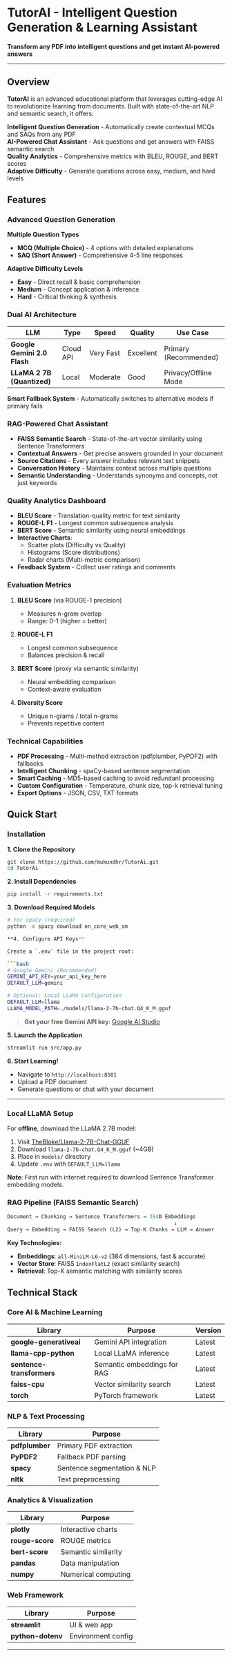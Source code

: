 # TutorAI - Intelligent Question Generation & Learning Assistant

**Transform any PDF into intelligent questions and get instant AI-powered answers**

---

## Overview

**TutorAI** is an advanced educational platform that leverages cutting-edge AI to revolutionize learning from documents. Built with state-of-the-art NLP and semantic search, it offers:

**Intelligent Question Generation** - Automatically create contextual MCQs and SAQs from any PDF  
**AI-Powered Chat Assistant** - Ask questions and get answers with FAISS semantic search  
**Quality Analytics** - Comprehensive metrics with BLEU, ROUGE, and BERT scores  
**Adaptive Difficulty** - Generate questions across easy, medium, and hard levels

## Features

### **Advanced Question Generation**

**Multiple Question Types**
- **MCQ (Multiple Choice)** - 4 options with detailed explanations
- **SAQ (Short Answer)** - Comprehensive 4-5 line responses

**Adaptive Difficulty Levels**
- **Easy** - Direct recall & basic comprehension
- **Medium** - Concept application & inference
- **Hard** - Critical thinking & synthesis

### **Dual AI Architecture**

| LLM | Type | Speed | Quality | Use Case |
|-----|------|-------|---------|----------|
| **Google Gemini 2.0 Flash** | Cloud API | Very Fast | Excellent | Primary (Recommended) |
| **LLaMA 2 7B (Quantized)** | Local | Moderate | Good | Privacy/Offline Mode |

**Smart Fallback System** - Automatically switches to alternative models if primary fails

### **RAG-Powered Chat Assistant** 

- **FAISS Semantic Search** - State-of-the-art vector similarity using Sentence Transformers
- **Contextual Answers** - Get precise answers grounded in your document
- **Source Citations** - Every answer includes relevant text snippets
- **Conversation History** - Maintains context across multiple questions
- **Semantic Understanding** - Understands synonyms and concepts, not just keywords

### **Quality Analytics Dashboard**

- **BLEU Score** - Translation-quality metric for text similarity
- **ROUGE-L F1** - Longest common subsequence analysis
- **BERT Score** - Semantic similarity using neural embeddings
- **Interactive Charts**:
  - Scatter plots (Difficulty vs Quality)
  - Histograms (Score distributions)
  - Radar charts (Multi-metric comparison)
- **Feedback System** - Collect user ratings and comments

### Evaluation Metrics

1. **BLEU Score** (via ROUGE-1 precision)
   - Measures n-gram overlap
   - Range: 0-1 (higher = better)

2. **ROUGE-L F1**
   - Longest common subsequence
   - Balances precision & recall

3. **BERT Score** (proxy via semantic similarity)
   - Neural embedding comparison
   - Context-aware evaluation

4. **Diversity Score**
   - Unique n-grams / total n-grams
   - Prevents repetitive content

### **Technical Capabilities**

- **PDF Processing** - Multi-method extraction (pdfplumber, PyPDF2) with fallbacks
- **Intelligent Chunking** - spaCy-based sentence segmentation
- **Smart Caching** - MD5-based caching to avoid redundant processing
- **Custom Configuration** - Temperature, chunk size, top-k retrieval tuning
- **Export Options** - JSON, CSV, TXT formats

## Quick Start

### Installation

**1. Clone the Repository**
```bash
git clone https://github.com/mukundhr/TutorAi.git
cd TutorAi
```

**2. Install Dependencies**
```bash
pip install -r requirements.txt
```

**3. Download Required Models**

```bash
# For spaCy (required)
python -m spacy download en_core_web_sm

**4. Configure API Keys**

Create a `.env` file in the project root:

```bash
# Google Gemini (Recommended)
GEMINI_API_KEY=your_api_key_here
DEFAULT_LLM=gemini

# Optional: Local LLaMA Configuration
DEFAULT_LLM=llama
LLAMA_MODEL_PATH=./models/llama-2-7b-chat.Q4_K_M.gguf
```

> **Get your free Gemini API key**: [Google AI Studio](https://makersuite.google.com/app/apikey)

**5. Launch the Application**
```bash
streamlit run src/app.py
```

**6. Start Learning!**
- Navigate to `http://localhost:8501`
- Upload a PDF document
- Generate questions or chat with your document

---

### Local LLaMA Setup

For **offline**, download the LLaMA 2 7B model:

1. Visit [TheBloke/Llama-2-7B-Chat-GGUF](https://huggingface.co/TheBloke/Llama-2-7B-Chat-GGUF)
2. Download `llama-2-7b-chat.Q4_K_M.gguf` (~4GB)
3. Place in `models/` directory
4. Update `.env` with `DEFAULT_LLM=llama`

**Note**: First run with internet required to download Sentence Transformer embedding models.



### RAG Pipeline (FAISS Semantic Search)

```python
Document → Chunking → Sentence Transformers → 384D Embeddings
                                                      ↓
Query → Embedding → FAISS Search (L2) → Top-K Chunks → LLM → Answer
```

**Key Technologies:**
- **Embeddings**: `all-MiniLM-L6-v2` (384 dimensions, fast & accurate)
- **Vector Store**: FAISS `IndexFlatL2` (exact similarity search)
- **Retrieval**: Top-K semantic matching with similarity scores


## Technical Stack

### Core AI & Machine Learning

| Library | Purpose | Version |
|---------|---------|---------|
| **google-generativeai** | Gemini API integration | Latest |
| **llama-cpp-python** | Local LLaMA inference | Latest |
| **sentence-transformers** | Semantic embeddings for RAG | Latest |
| **faiss-cpu** | Vector similarity search | Latest |
| **torch** | PyTorch framework | Latest |

### NLP & Text Processing

| Library | Purpose |
|---------|---------|
| **pdfplumber** | Primary PDF extraction |
| **PyPDF2** | Fallback PDF parsing |
| **spacy** | Sentence segmentation & NLP |
| **nltk** | Text preprocessing |

### Analytics & Visualization

| Library | Purpose |
|---------|---------|
| **plotly** | Interactive charts |
| **rouge-score** | ROUGE metrics |
| **bert-score** | Semantic similarity |
| **pandas** | Data manipulation |
| **numpy** | Numerical computing |

### Web Framework

| Library | Purpose |
|---------|---------|
| **streamlit** | UI & web app |
| **python-dotenv** | Environment config |

---

